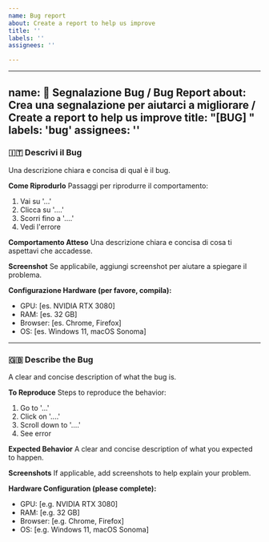 ```yaml
---
name: Bug report
about: Create a report to help us improve
title: ''
labels: ''
assignees: ''

---
```


---
name: 🐞 Segnalazione Bug / Bug Report
about: Crea una segnalazione per aiutarci a migliorare / Create a report to help us improve
title: "[BUG] "
labels: 'bug'
assignees: ''
---

### 🇮🇹 Descrivi il Bug
Una descrizione chiara e concisa di qual è il bug.

**Come Riprodurlo**
Passaggi per riprodurre il comportamento:
1. Vai su '...'
2. Clicca su '....'
3. Scorri fino a '....'
4. Vedi l'errore

**Comportamento Atteso**
Una descrizione chiara e concisa di cosa ti aspettavi che accadesse.

**Screenshot**
Se applicabile, aggiungi screenshot per aiutare a spiegare il problema.

**Configurazione Hardware (per favore, compila):**
 - GPU: [es. NVIDIA RTX 3080]
 - RAM: [es. 32 GB]
 - Browser: [es. Chrome, Firefox]
 - OS: [es. Windows 11, macOS Sonoma]

---

### 🇬🇧 Describe the Bug
A clear and concise description of what the bug is.

**To Reproduce**
Steps to reproduce the behavior:
1. Go to '...'
2. Click on '....'
3. Scroll down to '....'
4. See error

**Expected Behavior**
A clear and concise description of what you expected to happen.

**Screenshots**
If applicable, add screenshots to help explain your problem.

**Hardware Configuration (please complete):**
 - GPU: [e.g. NVIDIA RTX 3080]
 - RAM: [e.g. 32 GB]
 - Browser: [e.g. Chrome, Firefox]
 - OS: [e.g. Windows 11, macOS Sonoma]
